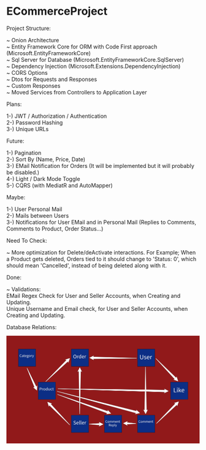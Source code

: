 # ECommerceProject  
  
   Project Structure:  
  
   ~ Onion Architecture  
   ~ Entity Framework Core for ORM with Code First approach (Microsoft.EntityFrameworkCore)  
   ~ Sql Server for Database (Microsoft.EntityFrameworkCore.SqlServer)  
   ~ Dependency Injection (Microsoft.Extensions.DependencyInjection)  
   ~ CORS Options  
   ~ Dtos for Requests and Responses  
   ~ Custom Responses  
   ~ Moved Services from Controllers to Application Layer  
  
   Plans:  
  
   1-) JWT / Authorization / Authentication  
   2-) Password Hashing  
   3-) Unique URLs  
  
   Future:  
  
   1-) Pagination  
   2-) Sort By (Name, Price, Date)  
   3-) EMail Notification for Orders (It will be implemented but it will probably be disabled.)  
   4-) Light / Dark Mode Toggle  
   5-) CQRS (with MediatR and AutoMapper)  
  
   Maybe:  
  
   1-) User Personal Mail  
   2-) Mails between Users  
   3-) Notifications for User EMail and in Personal Mail (Replies to Comments, Comments to Product, Order Status...)  
  
   Need To Check:  
  
   ~ More optimization for Delete/deActivate interactions. For Example; When a Product gets deleted, Orders tied to it should change to 'Status: 0', which should mean 'Cancelled', instead of being deleted along with it.  
  
   Done:  
  
   ~ Validations:  
      EMail Regex Check for User and Seller Accounts, when Creating and Updating.  
      Unique Username and Email check, for User and Seller Accounts, when Creating and Updating.  

  Database Relations:  
  
  <img alt="Database-Relations" src="/Database/DB from 21-04-2022.jpeg">
